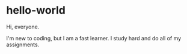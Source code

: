 # hello-world

Hi, everyone.

I'm new to coding, but I am a fast learner.
I study hard and do all of my assignments.
